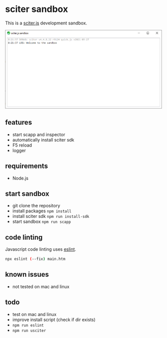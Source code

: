 # sciter sandbox

This is a [sciter.js](https://sciter.com/) development sandbox.

![sciter sandbox screenshot](screenshot.png)

## features

- start scapp and inspector
- automatically install sciter sdk
- F5 reload
- logger

## requirements

- Node.js

## start sandbox

- git clone the repository
- install packages `npm install`
- install sciter sdk `npm run install-sdk`
- start sandbox `npm run scapp`

## code linting

Javascript code linting uses [eslint](https://github.com/eslint/eslint).

```sh
npx eslint (--fix) main.htm
```

## known issues

- not tested on mac and linux

## todo

- test on mac and linux
- improve install script (check if dir exists)
- `npm run eslint`
- `npm run usciter`
